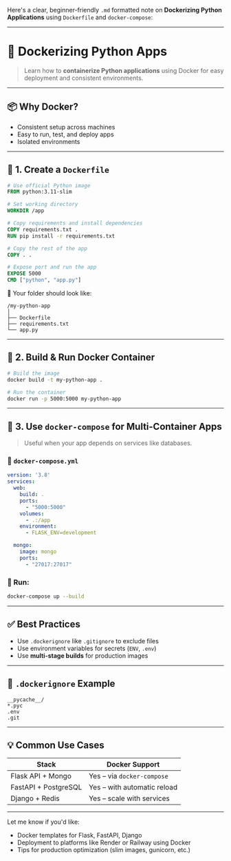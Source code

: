 Here's a clear, beginner-friendly `.md` formatted note on **Dockerizing Python Applications** using `Dockerfile` and `docker-compose`:

---

# 🐳 **Dockerizing Python Apps**

> Learn how to **containerize Python applications** using Docker for easy deployment and consistent environments.

---

## 📦 **Why Docker?**

* Consistent setup across machines
* Easy to run, test, and deploy apps
* Isolated environments

---

## 📝 **1. Create a `Dockerfile`**

```Dockerfile
# Use official Python image
FROM python:3.11-slim

# Set working directory
WORKDIR /app

# Copy requirements and install dependencies
COPY requirements.txt .
RUN pip install -r requirements.txt

# Copy the rest of the app
COPY . .

# Expose port and run the app
EXPOSE 5000
CMD ["python", "app.py"]
```

📁 Your folder should look like:

```
/my-python-app
│
├── Dockerfile
├── requirements.txt
└── app.py
```

---

## 🧪 **2. Build & Run Docker Container**

```bash
# Build the image
docker build -t my-python-app .

# Run the container
docker run -p 5000:5000 my-python-app
```

---

## 🧰 **3. Use `docker-compose` for Multi-Container Apps**

> Useful when your app depends on services like databases.

### 📄 `docker-compose.yml`

```yaml
version: '3.8'
services:
  web:
    build: .
    ports:
      - "5000:5000"
    volumes:
      - .:/app
    environment:
      - FLASK_ENV=development

  mongo:
    image: mongo
    ports:
      - "27017:27017"
```

### 🚀 Run:

```bash
docker-compose up --build
```

---

## ✅ Best Practices

* Use `.dockerignore` like `.gitignore` to exclude files
* Use environment variables for secrets (`ENV`, `.env`)
* Use **multi-stage builds** for production images

---

## 📁 `.dockerignore` Example

```
__pycache__/
*.pyc
.env
.git
```

---

## 💡 Common Use Cases

| Stack                | Docker Support              |
| -------------------- | --------------------------- |
| Flask API + Mongo    | Yes – via `docker-compose`  |
| FastAPI + PostgreSQL | Yes – with automatic reload |
| Django + Redis       | Yes – scale with services   |

---

Let me know if you'd like:

* Docker templates for Flask, FastAPI, Django
* Deployment to platforms like Render or Railway using Docker
* Tips for production optimization (slim images, gunicorn, etc.)
